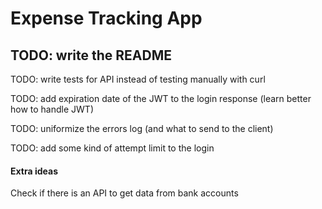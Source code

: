 # Expense Tracking App

## TODO: write the README

TODO: write tests for API instead of testing manually with curl

TODO: add expiration date of the JWT to the login response (learn better how to handle JWT)

TODO: uniformize the errors log (and what to send to the client)

TODO: add some kind of attempt limit to the login

#### Extra ideas

Check if there is an API to get data from bank accounts
